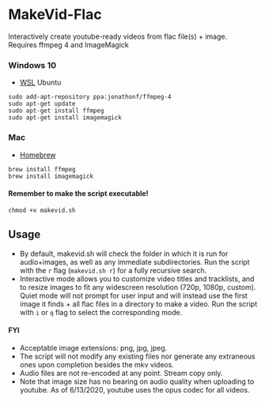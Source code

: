 # MakeVid-Flac
Interactively create youtube-ready videos from flac file(s) + image. Requires ffmpeg 4 and ImageMagick
### Windows 10
- [WSL](https://docs.microsoft.com/en-us/windows/wsl/install-win10) Ubuntu
```
sudo add-apt-repository ppa:jonathonf/ffmpeg-4
sudo apt-get update
sudo apt-get install ffmpeg
sudo apt-get install imagemagick
```
### Mac
- [Homebrew](https://brew.sh/)
```
brew install ffmpeg
brew install imagemagick
```
#### Remember to make the script executable!
```
chmod +x makevid.sh
```
## Usage
- By default, makevid.sh will check the folder in which it is run for audio+images, as well as any immediate subdirectories. Run the script with the `r` flag (`makevid.sh r`) for a fully recursive search.
- Interactive mode allows you to customize video titles and tracklists, and to resize images to fit any widescreen resolution (720p, 1080p, custom). Quiet mode will not prompt for user input and will instead use the first image it finds + all flac files in a directory to make a video. Run the script with `i` or `q` flag to select the corresponding mode.
#### FYI
- Acceptable image extensions: png, jpg, jpeg. 
- The script will not modify any existing files nor generate any extraneous ones upon completion besides the mkv videos. 
- Audio files are not re-encoded at any point. Stream copy only.
- Note that image size has no bearing on audio quality when uploading to youtube. As of 6/13/2020, youtube uses the opus codec for all videos.
